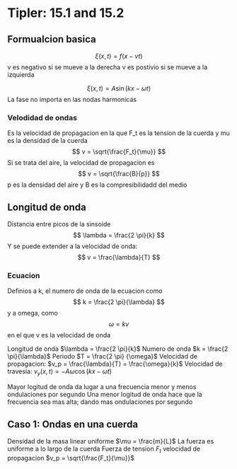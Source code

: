 # Tipler: 15.1 and 15.2
## Formualcion basica
$$ \xi(x,t) = f(x - vt)$$
v es negativo si se mueve a la derecha
v es postivio si se mueve a la izquierda

$$ \xi(x,t) = A \sin(kx - \omega t) $$
La fase no importa en las nodas harmonicas

### Velodidad de ondas
Es la velocidad de propagacion en la que F_t es la tension de la cuerda y mu es la densidad de la cuerda
$$ v = \sqrt{\frac{F_t}{\mu}} $$
Si se trata del aire, la velocidad de propagacion es
$$ v = \sqrt{\frac{B}{p}} $$
p es la densidad del aire y B es la compresibilidadd del medio


## Longitud de onda
Distancia entre picos de la sinsoide
$$ \lambda = \frac{2 \pi}{k} $$
Y se puede extender a la velocidad de onda:
$$ v = \frac{\lambda}{T} $$

### Ecuacion
Definios a k, el numero de onda de la ecuacion como
$$ k = \frac{2 \pi}{\lambda} $$
y a omega, como
$$ \omega = k v $$
en el que v es la velocidad de onda



Longitud de onda $\lambda = \frac{2 \pi}{k}$
Numero de onda $k = \frac{2 \pi}{\lambda}$ 
Periodo $T = \frac{2 \pi} {\omega}$ 
Velocidad de propagacion: $v_p = \frac{\lambda}{T} = \frac{\omega}{k}$
Velocidad de travesia: $v_y(x,t) = -A\omega \cos(kx - \omega t)$

Mayor logitud de onda da lugar a una frecuencia menor y menos ondulaciones por segundo
Una menor logitud de onda hace que la frecuencia sea mas alta; dando mas ondulaciones por segundo

## Caso 1: Ondas en una cuerda
Densidad de la masa linear uniforme $\mu = \frac{m}{L}$
La fuerza es uniforme a lo largo de la cuerda
Fuerza de tension $F_t$
velocidad de propagacion $v_p = \sqrt{\frac{F_t}{\mu}}$ 

